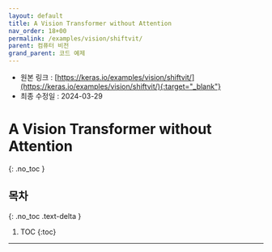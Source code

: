 ```yaml
---
layout: default
title: A Vision Transformer without Attention
nav_order: 18+00
permalink: /examples/vision/shiftvit/
parent: 컴퓨터 비전
grand_parent: 코드 예제
---
```


* 원본 링크 : [https://keras.io/examples/vision/shiftvit/](https://keras.io/examples/vision/shiftvit/){:target="_blank"}
* 최종 수정일 : 2024-03-29

# A Vision Transformer without Attention
{: .no_toc }

## 목차
{: .no_toc .text-delta }

1. TOC
{:toc}

---
